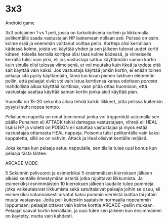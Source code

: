# 3x3
Android game

3x3 pohjainen 1 vs 1 peli, jossa on tarkoituksena kortein ja liikkumalla pelikentällä saada vastustajan HP laskemaan nollaan asti.
Pelissä on esim. kolme erää ja enemmän voittanut voittaa pelib.
Kortteja olisi kerrallaan kädessä kolme, joista voi käyttää yhden ja sen jälkeen tulevat uudet kortit käteen, toisella kerralla korttjea
olisi taas kolme kädessä, ja viimeiselle kerralla tulisi vain yksi, eli jos vastustaja sattuu käyttämään saman kortin kuin sinulla olisi
tulossa viimeisenä, et voi muutaku kuin itkeä ja todeta että sait käyttää vain kaksi.
Jos vastustaja käyttää jonkin kortin, ei enään toinen pelaaja sitä pysty käyttämään, tämä luo kivan pienen taktisen elementin peliin,
että pelaajat eivät voi vain istua korttiensa kansa odottaen _parasta_ mahdollista aikaa käytttää korttinsa, vaan pitää ottaa huomioon,
että vastustaja saattaa käyttää saman kortin jonka aioit käyttää pian. 

Vuorolla on 15-20 sekuntia aikaa tehdä kaikki liikkeet, jotta pelissä kuitenkin pysyisi suht nopea tempo.

Pelialueen napeilla on omat toiminnnat jonka voi triggeröidä astumalla sen päälle
Punainen eli ATTACK tekisi damagea vastustajaan, vihreä eli HEAL lisäisi HP ja violetti on POISON eli satuttaa vastustajaa ja myös estää
vastustajaa ottamasta HEAL nappeja.
Poisonia tulisi pelikentälle vain kaksi kappaletta, sillä se on vahvin, Attack ja Heal olisivat kentälle neljästi.

Joka kertaa kun pelaaja astuu nappulalle, sen tilalle tulee uusi bonus kun pelaaja tästä lähtee.









ARCADE MODE 


5 Sekunnin pelivuorot ja esimerkiksi 5 ensimmäisen kierroksen jälkeen alkaisi kentälle ilmestymään esteitä jotka rajoittavat liikkumista. 
Ja esimerkiksi esnimmäisten 10 kierroksen jälkeen laudalle tulee pommeja jotka vaikeutaisivat liikkumista sekä satuttaisivat pelaajia 
joihin se osuu, eli esimerkiksi satunnaisesti arvotut kaksi pommin viereistä laattaa tai jotain muuta vastaavaa.
Jotta peli kuitenkin saataisiin normaalia nopeammin loppumaan, pelaajat ottavat vain kolme korttia ARCADE -peliin mukaan. 
Pelaajat saavat kortin kerrallaan, ja uusi tulee sen jälkeen kun ensimmäinen on käytetty, mutta vain kahdesti.
